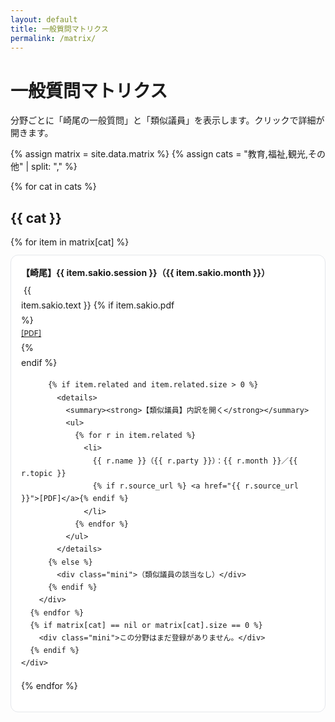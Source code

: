 ```yaml
---
layout: default
title: 一般質問マトリクス
permalink: /matrix/
---
```


<link rel="stylesheet" href="{{ site.baseurl }}/assets/style.css">

<div class="wrapper">
  <h1>一般質問マトリクス</h1>
  <p class="meta">分野ごとに「崎尾の一般質問」と「類似議員」を表示します。クリックで詳細が開きます。</p>

  {% assign matrix = site.data.matrix %}
  {% assign cats = "教育,福祉,観光,その他" | split: "," %}

  <style>
    .matrix-field .card{border:1px solid #e5e7eb;border-radius:12px;padding:16px;margin:12px 0;line-height:1.7;background:#fff}
    details{margin-top:.25rem}
    summary{cursor:pointer}
    .mini{color:#6b7280;font-size:12px}
    @media (max-width:768px){.matrix-field .card{padding:14px}}
  </style>

  {% for cat in cats %}
    <h2 id="{{ cat }}">{{ cat }}</h2>
    <div class="matrix-field">
      {% for item in matrix[cat] %}
        <div class="card">
          <div><strong>【崎尾】{{ item.sakio.session }}（{{ item.sakio.month }}）</strong></div>
          <div style="white-space:pre-wrap; margin:.25rem 0 .5rem;">
            {{ item.sakio.text }}
            {% if item.sakio.pdf %}<div class="mini"><a href="{{ item.sakio.pdf }}">[PDF]</a></div>{% endif %}
          </div>

          {% if item.related and item.related.size > 0 %}
            <details>
              <summary><strong>【類似議員】内訳を開く</strong></summary>
              <ul>
                {% for r in item.related %}
                  <li>
                    {{ r.name }}（{{ r.party }}）：{{ r.month }}／{{ r.topic }}
                    {% if r.source_url %} <a href="{{ r.source_url }}">[PDF]</a>{% endif %}
                  </li>
                {% endfor %}
              </ul>
            </details>
          {% else %}
            <div class="mini">（類似議員の該当なし）</div>
          {% endif %}
        </div>
      {% endfor %}
      {% if matrix[cat] == nil or matrix[cat].size == 0 %}
        <div class="mini">この分野はまだ登録がありません。</div>
      {% endif %}
    </div>
  {% endfor %}
</div>

